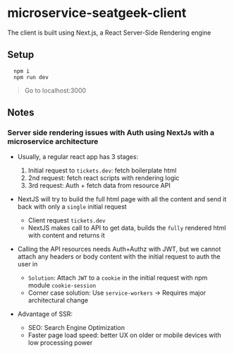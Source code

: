 # microservice-seatgeek-client

The client is built using Next.js, a React Server-Side Rendering engine

## Setup

```
  npm i
  npm run dev
```

> Go to localhost:3000

## Notes

### Server side rendering issues with Auth using NextJs with a microservice architecture

- Usually, a regular react app has 3 stages:

  1. Initial request to `tickets.dev`: fetch boilerplate html
  2. 2nd request: fetch react scripts with rendering logic
  3. 3rd request: Auth + fetch data from resource API

- NextJS will try to build the full html page with all the content and send it back with only a `single` initial request
  - Client request `tickets.dev`
  - NextJS makes call to API to get data, builds the `fully` rendered html with content and returns it
- Calling the API resources needs Auth+Authz with JWT, but we cannot attach any headers or body content with the initial request to auth the user in
  - `Solution`: Attach `JWT` to a `cookie` in the initial request with npm module `cookie-session`
  - Corner case solution: Use `service-workers` -> Requires major architectural change
- Advantage of SSR:
  - SEO: Search Engine Optimization
  - Faster page load speed: better UX on older or mobile devices with low processing power
